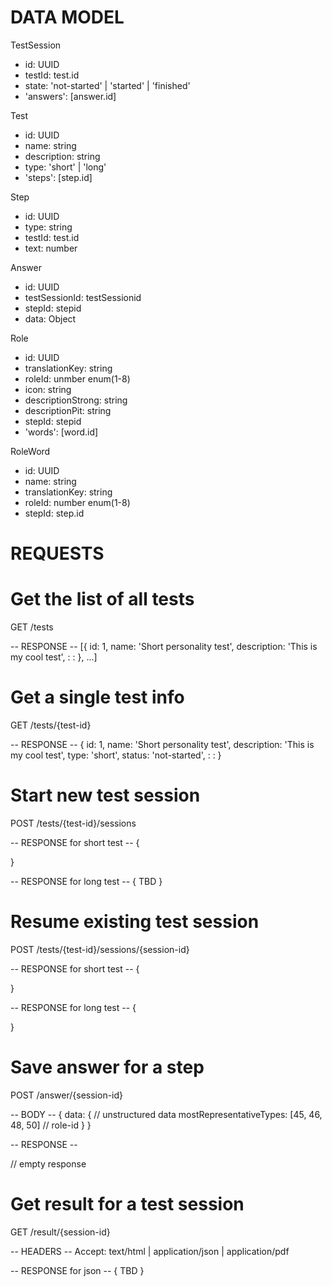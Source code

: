 # DATA MODEL
TestSession
- id: UUID
- testId: test.id
- state: 'not-started' | 'started' | 'finished'
- 'answers': [answer.id]

Test
- id: UUID
- name: string
- description: string
- type: 'short' | 'long'
- 'steps': [step.id]

Step
- id: UUID
- type: string
- testId: test.id
- text: number

Answer
- id: UUID
- testSessionId: testSessionid
- stepId: stepid
- data: Object<any>

Role
- id: UUID
- translationKey: string
- roleId: unmber enum(1-8)
- icon: string
- descriptionStrong: string
- descriptionPit: string
- stepId: stepid
- 'words': [word.id]

RoleWord
- id: UUID
- name: string
- translationKey: string
- roleId: number enum(1-8)
- stepId: step.id

# REQUESTS

Get the list of all tests
=========================
GET /tests

-- RESPONSE --
[{
    id: 1,
    name: 'Short personality test',
    description: 'This is my cool test',
      :
      :
}, ...]


Get a single test info
======================
GET /tests/{test-id}

-- RESPONSE --
{
    id: 1,
    name: 'Short personality test',
    description: 'This is my cool test',
    type: 'short',
    status: 'not-started',
      :
      :
}

Start new test session
======================
POST /tests/{test-id}/sessions

-- RESPONSE for short test --
{

}

-- RESPONSE for long test --
{
    TBD
}

Resume existing test session
============================
POST /tests/{test-id}/sessions/{session-id}

-- RESPONSE for short test --
{

}

-- RESPONSE for long test --
{

}

Save answer for a step
======================
POST /answer/{session-id}

-- BODY --
{
    data: {
        // unstructured data
        mostRepresentativeTypes: [45, 46, 48, 50] // role-id
    }
}

-- RESPONSE --

// empty response


Get result for a test session
=============================
GET /result/{session-id}

-- HEADERS --
Accept: text/html | application/json | application/pdf

-- RESPONSE for json --
{
    TBD
}

